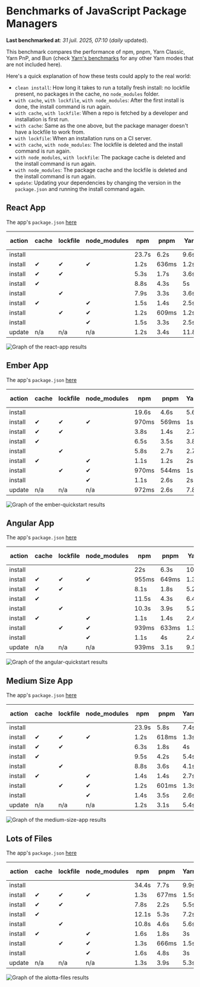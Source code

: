 # Benchmarks of JavaScript Package Managers

**Last benchmarked at**: _31 juil. 2025, 07:10_ (_daily_ updated).

This benchmark compares the performance of npm, pnpm, Yarn Classic, Yarn PnP, and Bun (check [Yarn's benchmarks](https://yarnpkg.com/benchmarks) for any other Yarn modes that are not included here).

Here's a quick explanation of how these tests could apply to the real world:

- `clean install`: How long it takes to run a totally fresh install: no lockfile present, no packages in the cache, no `node_modules` folder.
- `with cache`, `with lockfile`, `with node_modules`: After the first install is done, the install command is run again.
- `with cache`, `with lockfile`: When a repo is fetched by a developer and installation is first run.
- `with cache`: Same as the one above, but the package manager doesn't have a lockfile to work from.
- `with lockfile`: When an installation runs on a CI server.
- `with cache`, `with node_modules`: The lockfile is deleted and the install command is run again.
- `with node_modules`, `with lockfile`: The package cache is deleted and the install command is run again.
- `with node_modules`: The package cache and the lockfile is deleted and the install command is run again.
- `update`: Updating your dependencies by changing the version in the `package.json` and running the install command again.

## React App

The app's `package.json` [here](./fixtures/react-app/package.json)

| action  | cache | lockfile | node_modules| npm | pnpm | Yarn | Yarn PnP | Bun |
| ---     | ---   | ---      | ---         | --- | ---  | ---  | ---      | --- |
| install |       |          |             | 23.7s | 6.2s | 9.6s | 2.6s | 1.4s |
| install | ✔     | ✔        | ✔           | 1.2s | 636ms | 1.2s | n/a | 34ms |
| install | ✔     | ✔        |             | 5.3s | 1.7s | 3.6s | 982ms | 435ms |
| install | ✔     |          |             | 8.8s | 4.3s | 5s | 2.2s | 413ms |
| install |       | ✔        |             | 7.9s | 3.3s | 3.6s | 973ms | 416ms |
| install | ✔     |          | ✔           | 1.5s | 1.4s | 2.5s | n/a | 32ms |
| install |       | ✔        | ✔           | 1.2s | 609ms | 1.2s | n/a | 30ms |
| install |       |          | ✔           | 1.5s | 3.3s | 2.5s | n/a | 29ms |
| update  | n/a | n/a | n/a | 1.2s | 3.4s | 11.8s | 3s | 33ms |

<img alt="Graph of the react-app results" src="results/img/react-app.svg" />

## Ember App

The app's `package.json` [here](./fixtures/ember-quickstart/package.json)

| action  | cache | lockfile | node_modules| npm | pnpm | Yarn | Yarn PnP | Bun |
| ---     | ---   | ---      | ---         | --- | ---  | ---  | ---      | --- |
| install |       |          |             | 19.6s | 4.6s | 5.6s | 2.2s | 1s |
| install | ✔     | ✔        | ✔           | 970ms | 569ms | 1s | n/a | 26ms |
| install | ✔     | ✔        |             | 3.8s | 1.4s | 2.7s | 862ms | 326ms |
| install | ✔     |          |             | 6.5s | 3.5s | 3.8s | 1.9s | 323ms |
| install |       | ✔        |             | 5.8s | 2.7s | 2.7s | 867ms | 333ms |
| install | ✔     |          | ✔           | 1.1s | 1.2s | 2s | n/a | 26ms |
| install |       | ✔        | ✔           | 970ms | 544ms | 1s | n/a | 23ms |
| install |       |          | ✔           | 1.1s | 2.6s | 2s | n/a | 23ms |
| update  | n/a | n/a | n/a | 972ms | 2.6s | 7.8s | 2.7s | 27ms |

<img alt="Graph of the ember-quickstart results" src="results/img/ember-quickstart.svg" />

## Angular App

The app's `package.json` [here](./fixtures/angular-quickstart/package.json)

| action  | cache | lockfile | node_modules| npm | pnpm | Yarn | Yarn PnP | Bun |
| ---     | ---   | ---      | ---         | --- | ---  | ---  | ---      | --- |
| install |       |          |             | 22s | 6.3s | 10.7s | 2.7s | 1.6s |
| install | ✔     | ✔        | ✔           | 955ms | 649ms | 1.3s | n/a | 29ms |
| install | ✔     | ✔        |             | 8.1s | 1.8s | 5.2s | 1.2s | 830ms |
| install | ✔     |          |             | 11.5s | 4.3s | 6.4s | 2.3s | 805ms |
| install |       | ✔        |             | 10.3s | 3.9s | 5.2s | 1.2s | 816ms |
| install | ✔     |          | ✔           | 1.1s | 1.4s | 2.4s | n/a | 28ms |
| install |       | ✔        | ✔           | 939ms | 633ms | 1.3s | n/a | 25ms |
| install |       |          | ✔           | 1.1s | 4s | 2.4s | n/a | 25ms |
| update  | n/a | n/a | n/a | 939ms | 3.1s | 9.1s | 2.5s | 32ms |

<img alt="Graph of the angular-quickstart results" src="results/img/angular-quickstart.svg" />

## Medium Size App

The app's `package.json` [here](./fixtures/medium-size-app/package.json)

| action  | cache | lockfile | node_modules| npm | pnpm | Yarn | Yarn PnP | Bun |
| ---     | ---   | ---      | ---         | --- | ---  | ---  | ---      | --- |
| install |       |          |             | 23.9s | 5.8s | 7.4s | 2.8s | 1.4s |
| install | ✔     | ✔        | ✔           | 1.2s | 618ms | 1.3s | n/a | 31ms |
| install | ✔     | ✔        |             | 6.3s | 1.8s | 4s | 1.1s | 470ms |
| install | ✔     |          |             | 9.5s | 4.2s | 5.4s | 2.4s | 458ms |
| install |       | ✔        |             | 8.8s | 3.6s | 4.1s | 1.1s | 454ms |
| install | ✔     |          | ✔           | 1.4s | 1.4s | 2.7s | n/a | 31ms |
| install |       | ✔        | ✔           | 1.2s | 601ms | 1.3s | n/a | 28ms |
| install |       |          | ✔           | 1.4s | 3.5s | 2.6s | n/a | 28ms |
| update  | n/a | n/a | n/a | 1.2s | 3.1s | 5.4s | 2.3s | 38ms |

<img alt="Graph of the medium-size-app results" src="results/img/medium-size-app.svg" />

## Lots of Files

The app's `package.json` [here](./fixtures/alotta-files/package.json)

| action  | cache | lockfile | node_modules| npm | pnpm | Yarn | Yarn PnP | Bun |
| ---     | ---   | ---      | ---         | --- | ---  | ---  | ---      | --- |
| install |       |          |             | 34.4s | 7.7s | 9.9s | 3.3s | 1.7s |
| install | ✔     | ✔        | ✔           | 1.3s | 677ms | 1.5s | n/a | 39ms |
| install | ✔     | ✔        |             | 7.8s | 2.2s | 5.5s | 1.3s | 698ms |
| install | ✔     |          |             | 12.1s | 5.3s | 7.2s | 2.8s | 699ms |
| install |       | ✔        |             | 10.8s | 4.6s | 5.6s | 1.3s | 694ms |
| install | ✔     |          | ✔           | 1.6s | 1.8s | 3s | n/a | 38ms |
| install |       | ✔        | ✔           | 1.3s | 666ms | 1.5s | n/a | 35ms |
| install |       |          | ✔           | 1.6s | 4.8s | 3s | n/a | 34ms |
| update  | n/a | n/a | n/a | 1.3s | 3.9s | 5.3s | 2.8s | 82ms |

<img alt="Graph of the alotta-files results" src="results/img/alotta-files.svg" />